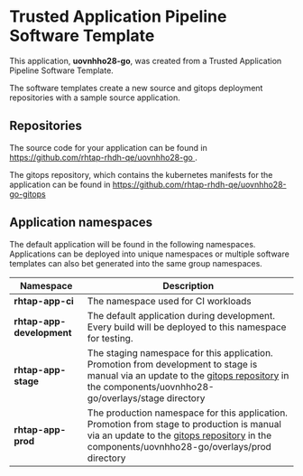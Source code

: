 # Trusted Application Pipeline Software Template

This application, **uovnhho28-go**, was created from a Trusted Application Pipeline Software Template.

The software templates create a new source and gitops deployment repositories with a sample source application. 

## Repositories

The source code for your application can be found in [https://github.com/rhtap-rhdh-qe/uovnhho28-go ](https://github.com/rhtap-rhdh-qe/uovnhho28-go ).
 
The gitops repository, which contains the kubernetes manifests for the application can be found in 
[https://github.com/rhtap-rhdh-qe/uovnhho28-go-gitops ](https://github.com/rhtap-rhdh-qe/uovnhho28-go-gitops ) 

## Application namespaces 

The default application will be found in the following namespaces. Applications can be deployed into unique namespaces or multiple software templates can also bet generated into the same group namespaces.  

|  Namespace   |  Description   |  
| -------- | -------- |
| **rhtap-app-ci** | The namespace used for CI workloads |
| **rhtap-app-development** | The default application during development. Every build will be deployed to this namespace for testing. |
| **rhtap-app-stage** | The staging namespace for this application. Promotion from development to stage is manual via an update to the [gitops repository](https://github.com/rhtap-rhdh-qe/uovnhho28-go-gitops ) in the components/uovnhho28-go/overlays/stage directory |
| **rhtap-app-prod** | The production namespace for this application. Promotion from stage to production is manual via an update to the [gitops repository](https://github.com/rhtap-rhdh-qe/uovnhho28-go-gitops ) in the components/uovnhho28-go/overlays/prod directory |